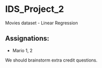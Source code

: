 # IDS_Project_2
Movies dataset - Linear Regression


## Assignations:


- Mario 1, 2

We should brainstorm extra credit questions.
